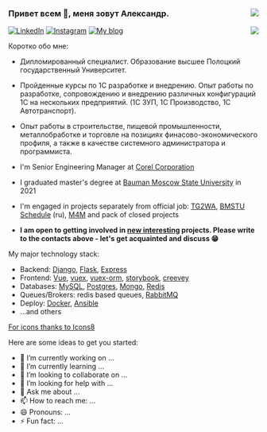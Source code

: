### Привет всем 👋, меня зовут Александр. <img align="right" src="https://komarev.com/ghpvc/?username=Alba3k"/>


<a href="https://www.linkedin.com/in/alexander-by" target="_blank"><img title="LinkedIn" src="https://img.icons8.com/wired/34/000000/linkedin.png"/></a>
<a href="https://www.instagram.com/alexander_babyna" target="_blank"><img title="Instagram" src="https://img.icons8.com/wired/34/000000/instagram-new.png"/></a>
<a href="https://Alba3k.github.io" target="_blank"><img title="My blog" src="https://img.icons8.com/wired/30/000000/domain.png"/></a>
<img align="right" src="https://github-readme-stats.vercel.app/api?username=Alba3k&show_icons=true&hide_rank=true"/>

Коротко обо мне:

- Дипломированный специалист. Образование высшее Полоцкий государственный Университет.
- Пройденные курсы по 1С разработке и внедрению. Опыт работы по разработке, сопровождению и внедрению различных конфигураций 1С на нескольких 
предприятий. (1С ЗУП, 1С Производство, 1С Автотранспорт).
- Опыт работы в строительстве, пищевой промышленности, металлобработке и торговле на позициях финасово-экономического профиля, 
а также в качестве системного администратора и программиста.  

- I'm Senior Engineering Manager at [Corel Corporation](https://www.corel.com)
- I graduated master's degree at [Bauman Moscow State University](https://bmstu.ru) in 2021
- I'm engaged in projects separately from official job: [TG2WA](https://t.me/tgtowabot), [BMSTU Schedule](https://vk.com/bmstuschedule) (ru), [M4M](https://github.com/M4MController) and pack of closed projects
- **I am open to getting involved in <u>new interesting</u> projects. Please write to the contacts above - let's get acquainted and discuss 😁**


My major technology stack:
* Backend: [Django](http://djangoproject.com), [Flask](https://flask.palletsprojects.com), [Express](http://expressjs.com)
* Frontend: [Vue](https://v3.vuejs.org), [vuex](https://vuex.vuejs.org), [vuex-orm](https://vuex-orm.org), [storybook](http://storybook.js.org), [creevey](https://git.io/creevey)
* Databases: [MySQL](https://www.mysql.com), [Postgres](https://www.postgresql.org), [Mongo](https://www.mongodb.com), [Redis](https://redis.io)
* Queues/Brokers: redis based queues, [RabbitMQ](https://www.rabbitmq.com)
* Deploy: [Docker](https://www.docker.com), [Ansible](https://www.ansible.com)
* ...and others

<a align="right" href="https://icons8.com" target="_blank">For icons thanks to Icons8</a>



Here are some ideas to get you started:

- 🔭 I’m currently working on ...
- 🌱 I’m currently learning ...
- 👯 I’m looking to collaborate on ...
- 🤔 I’m looking for help with ...
- 💬 Ask me about ...
- 📫 How to reach me: ...
- 😄 Pronouns: ...
- ⚡ Fun fact: ...
